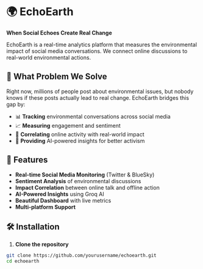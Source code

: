 ﻿# 🌍 EchoEarth

**When Social Echoes Create Real Change**

EchoEarth is a real-time analytics platform that measures the environmental impact of social media conversations. We connect online discussions to real-world environmental actions.

## 🎯 What Problem We Solve

Right now, millions of people post about environmental issues, but nobody knows if these posts actually lead to real change. EchoEarth bridges this gap by:

- 📊 **Tracking** environmental conversations across social media
- 📈 **Measuring** engagement and sentiment
- 🌱 **Correlating** online activity with real-world impact
- 🤖 **Providing** AI-powered insights for better activism

## 🚀 Features

- **Real-time Social Media Monitoring** (Twitter & BlueSky)
- **Sentiment Analysis** of environmental discussions
- **Impact Correlation** between online talk and offline action
- **AI-Powered Insights** using Groq AI
- **Beautiful Dashboard** with live metrics
- **Multi-platform Support**

## 🛠️ Installation

1. **Clone the repository**
```bash
git clone https://github.com/yourusername/echoearth.git
cd echoearth
